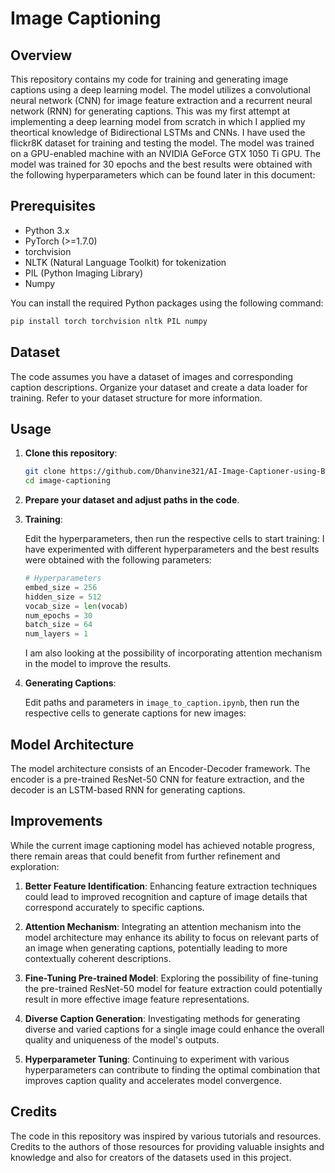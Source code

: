 # Image Captioning

## Overview

This repository contains my code for training and generating image captions using a deep learning model. The model utilizes a convolutional neural network (CNN) for image feature extraction and a recurrent neural network (RNN) for generating captions. This was my first attempt at implementing a deep learning model from scratch in which I applied my theortical knowledge of Bidirectional LSTMs and CNNs. I have used the flickr8K dataset for training and testing the model. The model was trained on a GPU-enabled machine with an NVIDIA GeForce GTX 1050 Ti GPU. The model was trained for 30 epochs and the best results were obtained with the following hyperparameters which can be found later in this document:

## Prerequisites

- Python 3.x
- PyTorch (>=1.7.0)
- torchvision
- NLTK (Natural Language Toolkit) for tokenization
- PIL (Python Imaging Library)
- Numpy

You can install the required Python packages using the following command:

```bash
pip install torch torchvision nltk PIL numpy
```

## Dataset

The code assumes you have a dataset of images and corresponding caption descriptions. Organize your dataset and create a data loader for training. Refer to your dataset structure for more information.

## Usage

1. **Clone this repository**:

    ```bash
    git clone https://github.com/Dhanvine321/AI-Image-Captioner-using-Bidirectional-LSTM-and-CNN.git
    cd image-captioning
    ```

2. **Prepare your dataset and adjust paths in the code**.

3. **Training**:

    Edit the hyperparameters, then run the respective cells to start training:
    I have experimented with different hyperparameters and the best results were obtained with the following parameters:

    ```python
    # Hyperparameters
    embed_size = 256
    hidden_size = 512
    vocab_size = len(vocab)
    num_epochs = 30
    batch_size = 64
    num_layers = 1
    ```

    I am also looking at the possibility of incorporating attention mechanism in the model to improve the results.

4. **Generating Captions**:

    Edit paths and parameters in `image_to_caption.ipynb`, then run the respective cells to generate captions for new images:


## Model Architecture

The model architecture consists of an Encoder-Decoder framework. The encoder is a pre-trained ResNet-50 CNN for feature extraction, and the decoder is an LSTM-based RNN for generating captions.

## Improvements

While the current image captioning model has achieved notable progress, there remain areas that could benefit from further refinement and exploration:

1. **Better Feature Identification**: Enhancing feature extraction techniques could lead to improved recognition and capture of image details that correspond accurately to specific captions.

2. **Attention Mechanism**: Integrating an attention mechanism into the model architecture may enhance its ability to focus on relevant parts of an image when generating captions, potentially leading to more contextually coherent descriptions.

3. **Fine-Tuning Pre-trained Model**: Exploring the possibility of fine-tuning the pre-trained ResNet-50 model for feature extraction could potentially result in more effective image feature representations.

4. **Diverse Caption Generation**: Investigating methods for generating diverse and varied captions for a single image could enhance the overall quality and uniqueness of the model's outputs.

5. **Hyperparameter Tuning**: Continuing to experiment with various hyperparameters can contribute to finding the optimal combination that improves caption quality and accelerates model convergence.

## Credits

The code in this repository was inspired by various tutorials and resources. Credits to the authors of those resources for providing valuable insights and knowledge and also for creators of the datasets used in this project.
